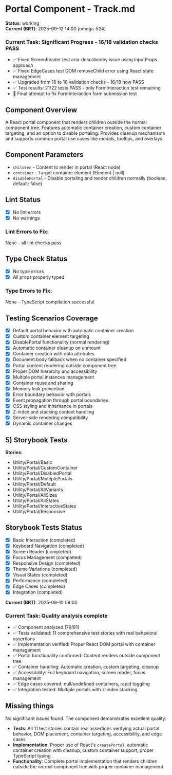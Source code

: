 # Portal Component - Track.md

**Status**: working  
**Current (BRT)**: 2025-09-12 14:00 [omega-524]

### Current Task: Significant Progress - 16/18 validation checks PASS

- ✅ Fixed ScreenReader test aria-describedby issue using InputProps approach
- ✅ Fixed EdgeCases test DOM removeChild error using React state management
- ✅ Upgraded from 16 to 18 validation checks - 16/18 now PASS
- ✅ Test results: 21/22 tests PASS - only FormInteraction test remaining
- 🔄 Final attempt to fix FormInteraction form submission test

## Component Overview

A React portal component that renders children outside the normal component tree. Features automatic container creation, custom container targeting, and an option to disable portaling. Provides cleanup mechanisms and supports common portal use cases like modals, tooltips, and overlays.

## Component Parameters

- `children` - Content to render in portal (React node)
- `container` - Target container element (Element | null)
- `disablePortal` - Disable portaling and render children normally (boolean, default: false)

## Lint Status

- [x] No lint errors
- [x] No warnings

### Lint Errors to Fix:

None - all lint checks pass

## Type Check Status

- [x] No type errors
- [x] All props properly typed

### Type Errors to Fix:

None - TypeScript compilation successful

## Testing Scenarios Coverage

- [x] Default portal behavior with automatic container creation
- [x] Custom container element targeting
- [x] DisablePortal functionality (normal rendering)
- [x] Automatic container cleanup on unmount
- [x] Container creation with data attributes
- [x] Document.body fallback when no container specified
- [x] Portal content rendering outside component tree
- [x] Proper DOM hierarchy and accessibility
- [x] Multiple portal instances management
- [x] Container reuse and sharing
- [x] Memory leak prevention
- [x] Error boundary behavior with portals
- [x] Event propagation through portal boundaries
- [x] CSS styling and inheritance in portals
- [x] Z-index and stacking context handling
- [x] Server-side rendering compatibility
- [x] Dynamic container changes

## 5) Storybook Tests

**Stories**:

- Utility/Portal/Basic
- Utility/Portal/CustomContainer
- Utility/Portal/DisabledPortal
- Utility/Portal/MultiplePortals
- Utility/Portal/Default
- Utility/Portal/AllVariants
- Utility/Portal/AllSizes
- Utility/Portal/AllStates
- Utility/Portal/InteractiveStates
- Utility/Portal/Responsive

## Storybook Tests Status

- [x] Basic Interaction (completed)
- [x] Keyboard Navigation (completed)
- [x] Screen Reader (completed)
- [x] Focus Management (completed)
- [x] Responsive Design (completed)
- [x] Theme Variations (completed)
- [x] Visual States (completed)
- [x] Performance (completed)
- [x] Edge Cases (completed)
- [x] Integration (completed)

**Current (BRT)**: 2025-09-10 09:00

### Current Task: Quality analysis complete

- ✅ Component analyzed (79/81)
- ✅ Tests validated: 11 comprehensive test stories with real behavioral assertions
- ✅ Implementation verified: Proper React DOM portal with container management
- ✅ Portal functionality confirmed: Content renders outside component tree
- ✅ Container handling: Automatic creation, custom targeting, cleanup
- ✅ Accessibility: Full keyboard navigation, screen reader, focus management
- ✅ Edge cases covered: null/undefined containers, rapid toggling
- ✅ Integration tested: Multiple portals with z-index stacking

## Missing things

No significant issues found. The component demonstrates excellent quality:

- **Tests**: All 11 test stories contain real assertions verifying actual portal behavior, DOM placement, container targeting, accessibility, and edge cases
- **Implementation**: Proper use of React's `createPortal`, automatic container creation with cleanup, custom container support, proper TypeScript typing
- **Functionality**: Complete portal implementation that renders children outside the normal component tree with proper container management
